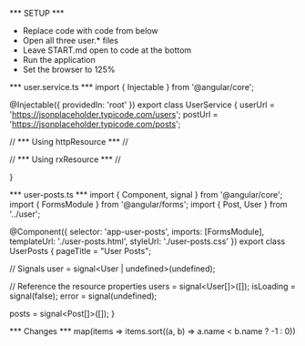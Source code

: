*** SETUP ***
- Replace code with code from below
- Open all three user.* files
- Leave START.md open to code at the bottom
- Run the application
- Set the browser to 125%

*** user.service.ts ***
import { Injectable } from '@angular/core';

@Injectable({
  providedIn: 'root'
})
export class UserService {
  userUrl = 'https://jsonplaceholder.typicode.com/users';
  postUrl = 'https://jsonplaceholder.typicode.com/posts';

  // *** Using httpResource *** //


  
  // *** Using rxResource *** //

}

*** user-posts.ts ***
import { Component, signal } from '@angular/core';
import { FormsModule } from '@angular/forms';
import { Post, User } from '../user';

@Component({
  selector: 'app-user-posts',
  imports: [FormsModule],
  templateUrl: './user-posts.html',
  styleUrl: './user-posts.css'
})
export class UserPosts {
  pageTitle = "User Posts";

  // Signals
  user = signal<User | undefined>(undefined);

  // Reference the resource properties
  users = signal<User[]>([]);
  isLoading = signal(false);
  error = signal(undefined);

  posts = signal<Post[]>([]);
}


*** Changes ***
        map(items => items.sort((a, b) => a.name < b.name ? -1 : 0))